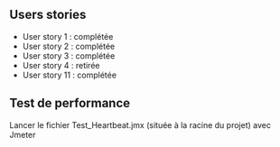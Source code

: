 ## Users stories

* User story 1 : complétée
* User story 2 : complétée
* User story 3 : complétée
* User story 4 : retirée
* User story 11 : complétée

## Test de performance

Lancer le fichier Test_Heartbeat.jmx (située à la racine du projet) avec Jmeter 